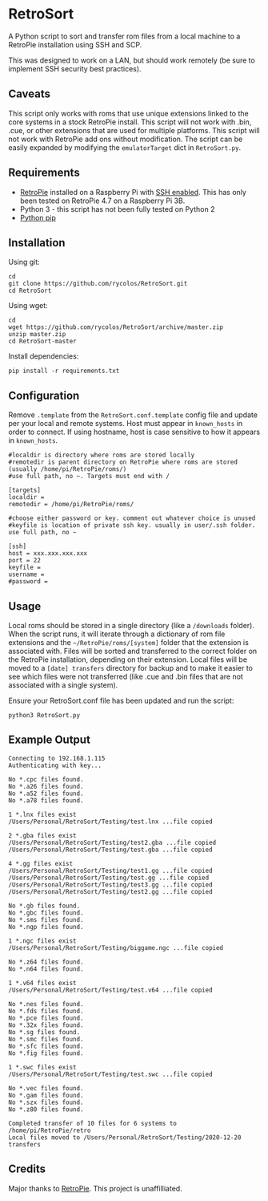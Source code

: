 # RetroSort
A Python script to sort and transfer rom files from a local machine to a RetroPie installation using SSH and SCP. 

This was designed to work on a LAN, but should work remotely (be sure to implement SSH security best practices). 

## Caveats
This script only works with roms that use unique extensions linked to the core systems in a stock RetroPie install. This script will not work with .bin, .cue, or other extensions that are used for multiple platforms. This script will not work with RetroPie add ons without modification. The script can be easily expanded by modifying the `emulatorTarget` dict in `RetroSort.py`. 

## Requirements
* [RetroPie](https://retropie.org.uk/docs/) installed on a Raspberry Pi with [SSH enabled](https://retropie.org.uk/docs/SSH/). This has only been tested on RetroPie 4.7 on a Raspberry Pi 3B.
* Python 3 - this script has not been fully tested on Python 2
* [Python pip](https://pip.pypa.io/en/stable/installing/)

## Installation

Using git:
```
cd
git clone https://github.com/rycolos/RetroSort.git
cd RetroSort
```
Using wget:
```
cd
wget https://github.com/rycolos/RetroSort/archive/master.zip
unzip master.zip
cd RetroSort-master
```
Install dependencies:
```
pip install -r requirements.txt
```

## Configuration
Remove `.template` from the `RetroSort.conf.template` config file and update per your local and remote systems.
Host must appear in `known_hosts` in order to connect. If using hostname, host is case sensitive to how it appears in `known_hosts`. 

```
#localdir is directory where roms are stored locally
#remotedir is parent directory on RetroPie where roms are stored (usually /home/pi/RetroPie/roms/)
#use full path, no ~. Targets must end with /

[targets]
localdir = 
remotedir = /home/pi/RetroPie/roms/

#choose either password or key. comment out whatever choice is unused
#keyfile is location of private ssh key. usually in user/.ssh folder. use full path, no ~

[ssh]
host = xxx.xxx.xxx.xxx
port = 22
keyfile = 
username = 
#password = 
```

## Usage
Local roms should be stored in a single directory (like a `/downloads` folder). When the script runs, it will iterate through a dictionary of rom file extensions and the `~/RetroPie/roms/[system]` folder that the extension is associated with. Files will be sorted and transferred to the correct folder on the RetroPie installation, depending on their extension. Local files will be moved to a `[date] transfers` directory for backup and to make it easier to see which files were not transferred (like .cue and .bin files that are not associated with a single system). 

Ensure your RetroSort.conf file has been updated and run the script:
```
python3 RetroSort.py
```

## Example Output
```
Connecting to 192.168.1.115
Authenticating with key...

No *.cpc files found.
No *.a26 files found.
No *.a52 files found.
No *.a78 files found.

1 *.lnx files exist
/Users/Personal/RetroSort/Testing/test.lnx ...file copied

2 *.gba files exist
/Users/Personal/RetroSort/Testing/test2.gba ...file copied
/Users/Personal/RetroSort/Testing/test.gba ...file copied

4 *.gg files exist
/Users/Personal/RetroSort/Testing/test1.gg ...file copied
/Users/Personal/RetroSort/Testing/test.gg ...file copied
/Users/Personal/RetroSort/Testing/test3.gg ...file copied
/Users/Personal/RetroSort/Testing/test2.gg ...file copied

No *.gb files found.
No *.gbc files found.
No *.sms files found.
No *.ngp files found.

1 *.ngc files exist
/Users/Personal/RetroSort/Testing/biggame.ngc ...file copied

No *.z64 files found.
No *.n64 files found.

1 *.v64 files exist
/Users/Personal/RetroSort/Testing/test.v64 ...file copied

No *.nes files found.
No *.fds files found.
No *.pce files found.
No *.32x files found.
No *.sg files found.
No *.smc files found.
No *.sfc files found.
No *.fig files found.

1 *.swc files exist
/Users/Personal/RetroSort/Testing/test.swc ...file copied

No *.vec files found.
No *.gam files found.
No *.szx files found.
No *.z80 files found.

Completed transfer of 10 files for 6 systems to /home/pi/RetroPie/retro
Local files moved to /Users/Personal/RetroSort/Testing/2020-12-20 transfers
```
## Credits
Major thanks to [RetroPie](https://github.com/RetroPie). This project is unaffilliated.

